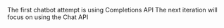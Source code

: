 The first chatbot attempt is using Completions API
The next iteration will focus on using the Chat API
